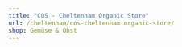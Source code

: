 ```yaml
---
title: "COS - Cheltenham Organic Store"
url: /cheltenham/cos-cheltenham-organic-store/
shop: Gemüse & Obst
---
```


